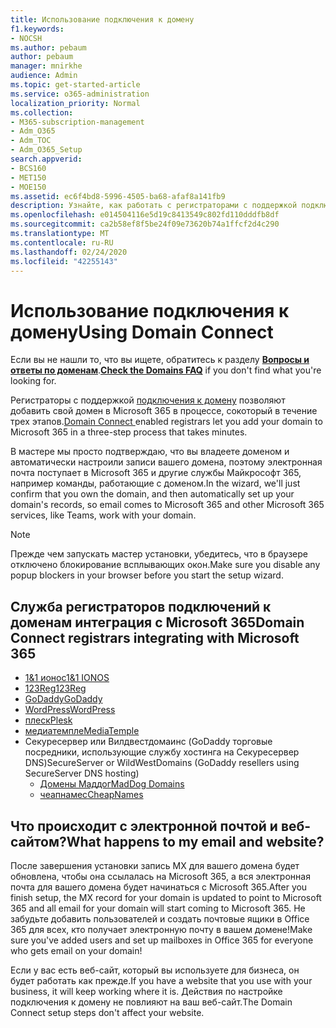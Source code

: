 ```yaml
---
title: Использование подключения к домену
f1.keywords:
- NOCSH
ms.author: pebaum
author: pebaum
manager: mnirkhe
audience: Admin
ms.topic: get-started-article
ms.service: o365-administration
localization_priority: Normal
ms.collection:
- M365-subscription-management
- Adm_O365
- Adm_TOC
- Adm_O365_Setup
search.appverid:
- BCS160
- MET150
- MOE150
ms.assetid: ec6f4bd8-5996-4505-ba68-afaf8a141fb9
description: Узнайте, как работать с регистраторами с поддержкой подключения к домену и добавлять свой домен в Microsoft 365.
ms.openlocfilehash: e014504116e5d19c8413549c802fd110dddfb8df
ms.sourcegitcommit: ca2b58ef8f5be24f09e73620b74a1ffcf2d4c290
ms.translationtype: MT
ms.contentlocale: ru-RU
ms.lasthandoff: 02/24/2020
ms.locfileid: "42255143"
---
```

# <a name="using-domain-connect"></a><span data-ttu-id="9735f-103">Использование подключения к домену</span><span class="sxs-lookup"><span data-stu-id="9735f-103">Using Domain Connect</span></span>

 <span data-ttu-id="9735f-104">Если вы не нашли то, что вы ищете, обратитесь к разделу **[Вопросы и ответы по доменам](../setup/domains-faq.md)**.</span><span class="sxs-lookup"><span data-stu-id="9735f-104">**[Check the Domains FAQ](../setup/domains-faq.md)** if you don't find what you're looking for.</span></span>
  
<span data-ttu-id="9735f-105">Регистраторы с поддержкой [подключения к домену](https://www.domainconnect.org/) позволяют добавить свой домен в Microsoft 365 в процессе, сокоторый в течение трех этапов.</span><span class="sxs-lookup"><span data-stu-id="9735f-105">[Domain Connect ](https://www.domainconnect.org/) enabled registrars let you add your domain to Microsoft 365 in a three-step process that takes minutes.</span></span> 
  
<span data-ttu-id="9735f-106">В мастере мы просто подтверждаю, что вы владеете доменом и автоматически настроили записи вашего домена, поэтому электронная почта поступает в Microsoft 365 и другие службы Майкрософт 365, например команды, работающие с доменом.</span><span class="sxs-lookup"><span data-stu-id="9735f-106">In the wizard, we'll just confirm that you own the domain, and then automatically set up your domain's records, so email comes to Microsoft 365 and other Microsoft 365 services, like Teams, work with your domain.</span></span>
  
> [!NOTE]
> <span data-ttu-id="9735f-107">Прежде чем запускать мастер установки, убедитесь, что в браузере отключено блокирование всплывающих окон.</span><span class="sxs-lookup"><span data-stu-id="9735f-107">Make sure you disable any popup blockers in your browser before you start the setup wizard.</span></span>
  
## <a name="domain-connect-registrars-integrating-with-microsoft-365"></a><span data-ttu-id="9735f-108">Служба регистраторов подключений к доменам интеграция с Microsoft 365</span><span class="sxs-lookup"><span data-stu-id="9735f-108">Domain Connect registrars integrating with Microsoft 365</span></span>

- [<span data-ttu-id="9735f-109">1&amp;1 ионос</span><span class="sxs-lookup"><span data-stu-id="9735f-109">1&amp;1 IONOS</span></span>](https://www.1and1.com/)
- [<span data-ttu-id="9735f-110">123Reg</span><span class="sxs-lookup"><span data-stu-id="9735f-110">123Reg</span></span>](https://www.123-reg.co.uk/)
- [<span data-ttu-id="9735f-111">GoDaddy</span><span class="sxs-lookup"><span data-stu-id="9735f-111">GoDaddy</span></span>](https://www.godaddy.com/)
- [<span data-ttu-id="9735f-112">WordPress</span><span class="sxs-lookup"><span data-stu-id="9735f-112">WordPress</span></span>](https://wordpress.com/)
- [<span data-ttu-id="9735f-113">плеск</span><span class="sxs-lookup"><span data-stu-id="9735f-113">Plesk</span></span>](https://www.plesk.com/)
- [<span data-ttu-id="9735f-114">медиатемпле</span><span class="sxs-lookup"><span data-stu-id="9735f-114">MediaTemple</span></span>](https://mediatemple.net/)
- <span data-ttu-id="9735f-115">Секуресервер или Вилдвестдомаинс (GoDaddy торговые посредники, использующие службу хостинга на Секуресервер DNS)</span><span class="sxs-lookup"><span data-stu-id="9735f-115">SecureServer or WildWestDomains (GoDaddy resellers using SecureServer DNS hosting)</span></span>
    - [<span data-ttu-id="9735f-116">Домены Маддог</span><span class="sxs-lookup"><span data-stu-id="9735f-116">MadDog Domains</span></span>](https://www.maddogdomains.com/)
    - [<span data-ttu-id="9735f-117">чеапнамес</span><span class="sxs-lookup"><span data-stu-id="9735f-117">CheapNames</span></span>](https://www.cheapnames.com)

## <a name="what-happens-to-my-email-and-website"></a><span data-ttu-id="9735f-118">Что происходит с электронной почтой и веб-сайтом?</span><span class="sxs-lookup"><span data-stu-id="9735f-118">What happens to my email and website?</span></span>

<span data-ttu-id="9735f-119">После завершения установки запись MX для вашего домена будет обновлена, чтобы она ссылалась на Microsoft 365, а вся электронная почта для вашего домена будет начинаться с Microsoft 365.</span><span class="sxs-lookup"><span data-stu-id="9735f-119">After you finish setup, the MX record for your domain is updated to point to Microsoft 365 and all email for your domain will start coming to Microsoft 365.</span></span> <span data-ttu-id="9735f-120">Не забудьте добавить пользователей и создать почтовые ящики в Office 365 для всех, кто получает электронную почту в вашем домене!</span><span class="sxs-lookup"><span data-stu-id="9735f-120">Make sure you've added users and set up mailboxes in Office 365 for everyone who gets email on your domain!</span></span>
  
<span data-ttu-id="9735f-121">Если у вас есть веб-сайт, который вы используете для бизнеса, он будет работать как прежде.</span><span class="sxs-lookup"><span data-stu-id="9735f-121">If you have a website that you use with your business, it will keep working where it is.</span></span> <span data-ttu-id="9735f-122">Действия по настройке подключения к домену не повлияют на ваш веб-сайт.</span><span class="sxs-lookup"><span data-stu-id="9735f-122">The Domain Connect setup steps don't affect your website.</span></span>
